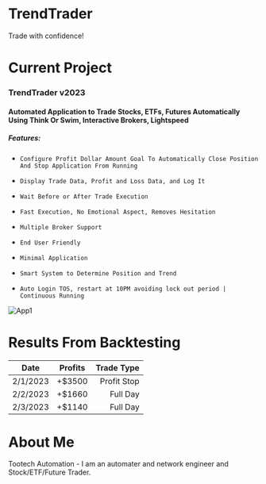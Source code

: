 # TrendTrader

Trade with confidence!


# Current Project

### TrendTrader v2023
#### Automated Application to Trade Stocks, ETFs, Futures Automatically Using Think Or Swim, Interactive Brokers, Lightspeed
##### Features:
*     Configure Profit Dollar Amount Goal To Automatically Close Position And Stop Application From Running
*     Display Trade Data, Profit and Loss Data, and Log It
*     Wait Before or After Trade Execution
*     Fast Execution, No Emotional Aspect, Removes Hesitation
*     Multiple Broker Support
*     End User Friendly
*     Minimal Application
*     Smart System to Determine Position and Trend
*     Auto Login TOS, restart at 10PM avoiding lock out period | Continuous Running
     
![App1](https://github.com/tootechautomation/TrendTrader/assets/50243547/e1a772d8-3a7a-4c10-ba49-c7934b1e670b)



# Results From Backtesting


| Date      | Profits | Trade Type   |
| --------- |:-------:| ------------:|
| 2/1/2023  | +$3500  |  Profit Stop |
| 2/2/2023  | +$1660  |  Full Day    |
| 2/3/2023  | +$1140  |  Full Day    |

 
# About Me
 Tootech Automation - I am an automater and network engineer and Stock/ETF/Future Trader.
 

